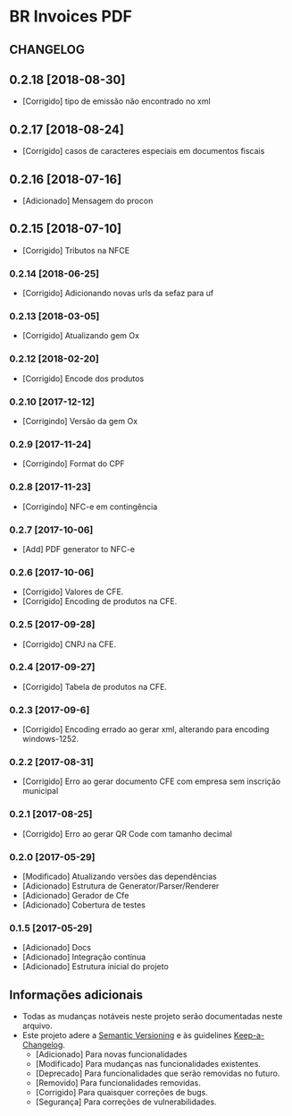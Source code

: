# BR Invoices PDF

## CHANGELOG

## 0.2.18 [2018-08-30]
- [Corrigido] tipo de emissão não encontrado no xml

## 0.2.17 [2018-08-24]
- [Corrigido] casos de caracteres especiais em documentos fiscais

## 0.2.16 [2018-07-16]
- [Adicionado] Mensagem do procon

## 0.2.15 [2018-07-10]
- [Corrigido] Tributos na NFCE

### 0.2.14 [2018-06-25]
- [Corrigido] Adicionando novas urls da sefaz para uf

### 0.2.13 [2018-03-05]
- [Corrigido] Atualizando gem Ox

### 0.2.12 [2018-02-20]
- [Corrigido] Encode dos produtos

### 0.2.10 [2017-12-12]
- [Corrigindo] Versão da gem Ox

### 0.2.9 [2017-11-24]
- [Corrigindo] Format do CPF

### 0.2.8 [2017-11-23]
- [Corrigindo] NFC-e em contingência

### 0.2.7 [2017-10-06]
- [Add] PDF generator to NFC-e

### 0.2.6 [2017-10-06]
- [Corrigido] Valores de CFE.
- [Corrigido] Encoding de produtos na CFE.

### 0.2.5 [2017-09-28]
- [Corrigido] CNPJ na CFE.

### 0.2.4 [2017-09-27]
- [Corrigido] Tabela de produtos na CFE.

### 0.2.3 [2017-09-6]
- [Corrigido] Encoding errado ao gerar xml, alterando para encoding windows-1252.

### 0.2.2 [2017-08-31]
- [Corrigido] Erro ao gerar documento CFE com empresa sem inscrição municipal

### 0.2.1 [2017-08-25]
- [Corrigido] Erro ao gerar QR Code com tamanho decimal

### 0.2.0 [2017-05-29]
- [Modificado] Atualizando versões das dependências
- [Adicionado] Estrutura de Generator/Parser/Renderer
- [Adicionado] Gerador de Cfe
- [Adicionado] Cobertura de testes

### 0.1.5 [2017-05-29]
- [Adicionado] Docs
- [Adicionado] Integração contínua
- [Adicionado] Estrutura inicial do projeto

## Informações adicionais
- Todas as mudanças notáveis neste projeto serão documentadas neste arquivo.
- Este projeto adere a [Semantic Versioning](http://semver.org/) e às guidelines [Keep-a-Changelog](https://github.com/olivierlacan/keep-a-changelog).
   - [Adicionado] Para novas funcionalidades
   - [Modificado] Para mudanças nas funcionalidades existentes.
   - [Deprecado] Para funcionalidades que serão removidas no futuro.
   - [Removido] Para funcionalidades removidas.
   - [Corrigido] Para quaisquer correções de bugs.
   - [Segurança] Para correções de vulnerabilidades.
